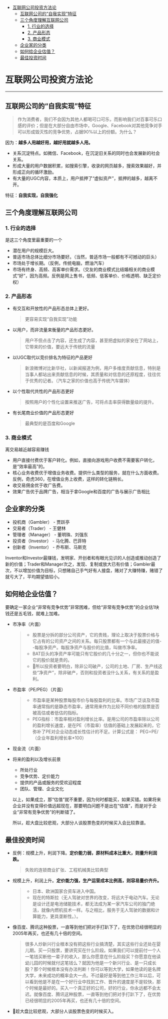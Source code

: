 <!-- TOC -->

- [互联网公司投资方法论](#互联网公司投资方法论)
    - [互联网公司的“自我实现”特征](#互联网公司的自我实现特征)
    - [三个角度理解互联网公司](#三个角度理解互联网公司)
        - [1. 行业的选择](#1-行业的选择)
        - [2. 产品形态](#2-产品形态)
        - [3. 商业模式](#3-商业模式)
    - [企业家的分类](#企业家的分类)
    - [如何给企业估值？](#如何给企业估值)
    - [最佳投资时间](#最佳投资时间)

<!-- /TOC -->

# 互联网公司投资方法论

---

## 互联网公司的“自我实现”特征
> 作为消费者，我们不会因为其他人都喝可口可乐，而影响我们对百事可乐口感的评价；但是在大部分自由市场中，Google、Facebook对其他竞争对手可以形成毁灭性的竞争优势，占据90%以上的份额。为什么？


因为：**越多人用越好用，越好用就越多人用。**

* 关系沉淀特点。如微信、Facebook，在沉淀旧关系的同时也会发展新的社会关系。
* 形成大量的用户数据积累，如搜索引擎，收录的网页越多，搜索效果越好，并形成正向的循环激励。
* 有大量的UGC内容，本质上，用户抵押了“虚拟资产”，抵押的越多，越离不开。

特征：**自我实现，自我强化**


## 三个角度理解互联网公司

### 1. 行业的选择
是这三个角度里最重要的一个
* 潜在用户的规模巨大。
* 普适市场总体比细分市场要好。（当然，普适市场一般都有不可撼动的巨头）
* 市场处于增长期。（反例，传统电脑，燃油汽车）
* 市场有终身、高频、高客单价需求。（交友的商业模式比结婚相关的商业模式“好”，因为高频。反例是网上售书，低频、低客单价、价格透明、缺乏定价权）

### 2. 产品形态
* 有交互和开放性的产品形态总体上更好。
  > 更容易实现“自我实现”功能 
* 以用户，而非流量来衡量的产品形态更好。
  > 用户不但点击了内容，还生成了内容，甚至把虚拟的家安在了网站上，它带来的价值，要远大于传统的流量
* 以UGC取代以竞价排名为特征的产品更好
  > 新浪微博对比新华社，以新闻报道为例，用户多维度贡献信息，特别是当事人都站出来贡献信息的时候，其质量和对信息的还原程度，往往优于优秀的记者。（汽车之家的价值也高于传统汽车媒体）
* 以个性取代共性的产品形态更好
  > 按照用户的个性化设置来推送广告，可将点击率获得数量级的提升。
* 有长尾商业价值的产品形态更好
  > 最典型的是百度和Google

### 3. 商业模式
离交易越近越容易赚钱
* 用户直接付费优于客户转化。例如，直接向游戏用户收费不需要客户转化，是“效率最高”的。
* 核心业务收费优于增值业务收费。提供什么类型的服务，就在什么方面收费。反例，奇虎360，在增值业务上收费，这样的转化链稍长。
* 收交易佣金优于收广告费。
* 效果广告优于品牌广告，相当于拿Google和百度的广告与展示广告相比

## 企业家的分类
* 投机商（Gambler）  - 贾跃亭
* 交易者（Trader）   - 王健林
* 管理者（Manager）  - 董明珠、刘强东
* 投资者（Investor） - 马化腾、巴菲特
* 创新者（Inventor） - 乔布斯、马斯克

Inventor和Investor最赚钱，发明家、开创者和有眼光见识的人创造或推动创造了新的价值；Trader和Manager次之，发现、复制或放大已有价值；Gambler最次，不以增加价值为目标，只想赌自己手气好有人接盘，赌对了大赚特赚，赌错了就亏大了，平均期望值较小。
 

## 如何给企业估值？
要确定一家企业“非常有竞争优势”非常困难，但给“非常有竞争优势”的企业估1块钱还是五毛钱，就难上加难。

* 市净率（片面）
  > * 股票是分拆的部分公司资产，它的贵贱，理论上取决于股票价格与它占有的公司资产之间的关系。每只股票都有一个与此最接近的值--每股净资产。每股净资产与股价的比值，叫做市净率。
  > * BAT巨头的净资产率可能只有它股价的几十分之一，但你也不能说它的股价就是贵的。
  > * 所以投资者要明白，除非公司破产，公司的土地、厂房、生产线这些“净资产”，除非破产，否则和投资者没什么关系，有关系的是盈利。
* 市盈率（PE/PEG）（片面）
  > * 市盈率是某种股票每股市价与每股盈利的比率。市场广泛谈及市盈率通常指的是静态市盈率，通常用来作为比较不同价格的股票是否被高估或者低估的指标。
  > * PEG指标：市盈率相对盈利增长比率。是用公司的市盈率除以公司的盈利增长速度，是在PE（市盈率）估值的基础上发展起来的，它弥补了PE对企业动态成长性估计的不足。计算公式是： PEG=PE/（企业年盈利增长率*100）
* 现金流（片面）
* 将来的盈利以及增长前景
  * 所处行业
  * 竞争优势、定价能力
  * 提供的产品或服务的受欢迎程度
  * 团队、管理、企业文化

  以上，如果成立，那“估值”就不重要，因为何时都能买，如果买错。如果将来企业并没有变得价值远超现在，那要明白问题不是出在“估值”，而是对于企业“非常有竞争优势”的判断错了。

  所以，趁大盘比较悲观，大部分人谈股票色变的时候买入会比较靠谱。

## 最佳投资时间
* 反例：规模上升，利润下降。__定价能力弱，原材料成本比重大，则量升利润跌。__
  > 失败的连锁商业扩张、工程机械类比较典型
  
* 规模上升，利润上升。__定价能力强，生产运营成本比例高，则容易量价齐升。__
  > * 日本、欧洲国家合资车进入中国。
  > * 现在的特斯拉（无人驾驶对世界的改变，将远大于电动汽车。无论是设计还是电池储能技术，都无法成为某一家汽车公司的独门绝活，就像内燃机技术一样。与之相比，服务于无人驾驶的数据和计算能力，更具垄断性。）。
  
* 像百度、腾讯这种股票，一直等到他们把对手打趴下了，在优势已经很明显的2005年再买，也还有几十倍的空间。
  > 很多人炒新兴行业根本没有把这些行业搞清楚，其实这些行业还处在婴儿期。买一只股票，要讲究买在什么阶段。如果我们可以提前付一个人一笔钱买断他一辈子的收入，那么你愿意在什么阶段买？你愿意在他读幼儿园的时候就付这笔钱么？就因为他是一个新兴行业、是一只成长股？那个时候根本没有办法判断！你可以等到大学，如果他读的是名牌大学，未来成功的概率会大一点。不过最好是等到他工作三年以后，可以看到他是不是在一个好行业中找到工作、晋升的速度是不是较快，那个时候是最好的。买入一个真正好的公司，好的行业，你永远都不会太迟。就像百度、腾讯这种股票，一直等到他们把对手打趴下了，在优势已经很明显的2005年再买，也还有几十倍的空间。
 * 趁大盘比较悲观，大部分人谈股票色变的时候买入。




 








